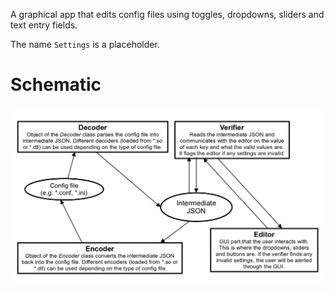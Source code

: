 A graphical app that edits config files using toggles, dropdowns, sliders and text entry fields.

The name `Settings` is a placeholder.

# Schematic

![Schematic](thats-how-settings-work.png)
